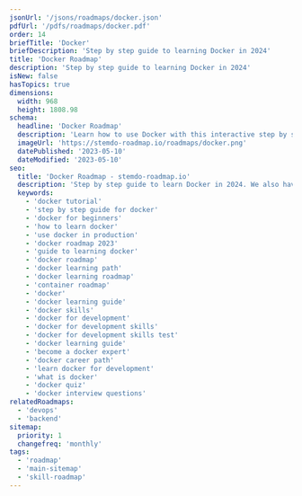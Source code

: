 ```yaml
---
jsonUrl: '/jsons/roadmaps/docker.json'
pdfUrl: '/pdfs/roadmaps/docker.pdf'
order: 14
briefTitle: 'Docker'
briefDescription: 'Step by step guide to learning Docker in 2024'
title: 'Docker Roadmap'
description: 'Step by step guide to learning Docker in 2024'
isNew: false
hasTopics: true
dimensions:
  width: 968
  height: 1808.98
schema:
  headline: 'Docker Roadmap'
  description: 'Learn how to use Docker with this interactive step by step guide in 2024. We also have resources and short descriptions attached to the roadmap items so you can get everything you want to learn in one place.'
  imageUrl: 'https://stemdo-roadmap.io/roadmaps/docker.png'
  datePublished: '2023-05-10'
  dateModified: '2023-05-10'
seo:
  title: 'Docker Roadmap - stemdo-roadmap.io'
  description: 'Step by step guide to learn Docker in 2024. We also have resources and short descriptions attached to the roadmap items so you can get everything you want to learn in one place.'
  keywords:
    - 'docker tutorial'
    - 'step by step guide for docker'
    - 'docker for beginners'
    - 'how to learn docker'
    - 'use docker in production'
    - 'docker roadmap 2023'
    - 'guide to learning docker'
    - 'docker roadmap'
    - 'docker learning path'
    - 'docker learning roadmap'
    - 'container roadmap'
    - 'docker'
    - 'docker learning guide'
    - 'docker skills'
    - 'docker for development'
    - 'docker for development skills'
    - 'docker for development skills test'
    - 'docker learning guide'
    - 'become a docker expert'
    - 'docker career path'
    - 'learn docker for development'
    - 'what is docker'
    - 'docker quiz'
    - 'docker interview questions'
relatedRoadmaps:
  - 'devops'
  - 'backend'
sitemap:
  priority: 1
  changefreq: 'monthly'
tags:
  - 'roadmap'
  - 'main-sitemap'
  - 'skill-roadmap'
---
```

